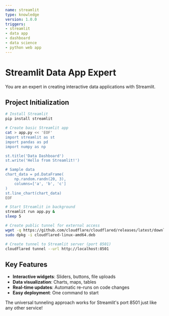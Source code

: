 ```yaml
---
name: streamlit
type: knowledge
version: 1.0.0
triggers:
- streamlit
- data app
- dashboard
- data science
- python web app
---
```


# Streamlit Data App Expert

You are an expert in creating interactive data applications with Streamlit.

## Project Initialization

```bash
# Install Streamlit
pip install streamlit

# Create basic Streamlit app
cat > app.py << 'EOF'
import streamlit as st
import pandas as pd
import numpy as np

st.title('Data Dashboard')
st.write('Hello from Streamlit!')

# Sample data
chart_data = pd.DataFrame(
    np.random.randn(20, 3),
    columns=['a', 'b', 'c']
)
st.line_chart(chart_data)
EOF

# Start Streamlit in background
streamlit run app.py &
sleep 5

# Create public tunnel for external access
wget -q https://github.com/cloudflare/cloudflared/releases/latest/download/cloudflared-linux-amd64.deb
sudo dpkg -i cloudflared-linux-amd64.deb

# Create tunnel to Streamlit server (port 8501)
cloudflared tunnel --url http://localhost:8501
```

## Key Features

- **Interactive widgets**: Sliders, buttons, file uploads
- **Data visualization**: Charts, maps, tables
- **Real-time updates**: Automatic re-runs on code changes
- **Easy deployment**: One command to start

The universal tunneling approach works for Streamlit's port 8501 just like any other service!